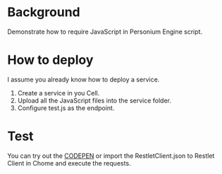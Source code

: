 # Background  
Demonstrate how to require JavaScript in Personium Engine script.  

# How to deploy  
I assume you already know how to deploy a service.  
1. Create a service in you Cell.  
1. Upload all the JavaScript files into the service folder.  
1. Configure test.js as the endpoint.  

# Test  
You can try out the [CODEPEN](https://codepen.io/dixonsiu/pen/wmNzrm) or import the RestletClient.json to Restlet Client in Chome and execute the requests.  
